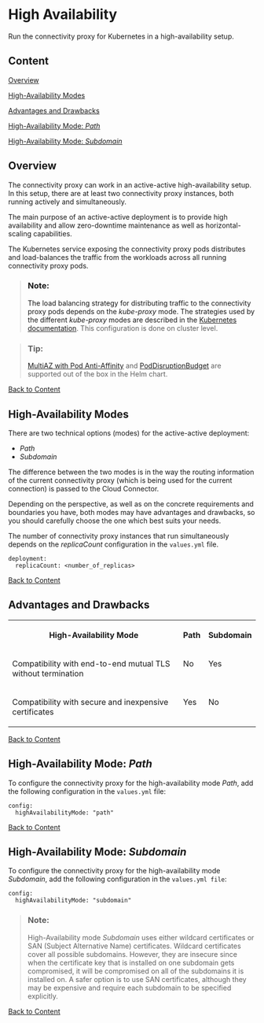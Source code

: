 <!-- loio3c7f10d78d6b43c680c2ab99e28f6b19 -->

# High Availability

Run the connectivity proxy for Kubernetes in a high-availability setup.



<a name="loio3c7f10d78d6b43c680c2ab99e28f6b19__content"/>

## Content

[Overview](high-availability-3c7f10d.md#loio3c7f10d78d6b43c680c2ab99e28f6b19__overview)

[High-Availability Modes](high-availability-3c7f10d.md#loio3c7f10d78d6b43c680c2ab99e28f6b19__modes)

[Advantages and Drawbacks](high-availability-3c7f10d.md#loio3c7f10d78d6b43c680c2ab99e28f6b19__advantages)

[High-Availability Mode: *Path*](high-availability-3c7f10d.md#loio3c7f10d78d6b43c680c2ab99e28f6b19__path)

[High-Availability Mode: *Subdomain*](high-availability-3c7f10d.md#loio3c7f10d78d6b43c680c2ab99e28f6b19__subdomain)



<a name="loio3c7f10d78d6b43c680c2ab99e28f6b19__overview"/>

## Overview

The connectivity proxy can work in an active-active high-availability setup. In this setup, there are at least two connectivity proxy instances, both running actively and simultaneously.

The main purpose of an active-active deployment is to provide high availability and allow zero-downtime maintenance as well as horizontal-scaling capabilities.

The Kubernetes service exposing the connectivity proxy pods distributes and load-balances the traffic from the workloads across all running connectivity proxy pods.

> ### Note:  
> The load balancing strategy for distributing traffic to the connectivity proxy pods depends on the *kube-proxy* mode. The strategies used by the different *kube-proxy* modes are described in the [Kubernetes documentation](https://kubernetes.io/docs/concepts/services-networking/service/#virtual-ips-and-service-proxies). This configuration is done on cluster level.

> ### Tip:  
> [MultiAZ with Pod Anti-Affinity](https://kubernetes.io/docs/concepts/scheduling-eviction/assign-pod-node/) and [PodDisruptionBudget](https://kubernetes.io/docs/tasks/run-application/configure-pdb/) are supported out of the box in the Helm chart.

[Back to Content](high-availability-3c7f10d.md#loio3c7f10d78d6b43c680c2ab99e28f6b19__content)



<a name="loio3c7f10d78d6b43c680c2ab99e28f6b19__modes"/>

## High-Availability Modes

There are two technical options \(modes\) for the active-active deployment:

-   *Path*
-   *Subdomain*

The difference between the two modes is in the way the routing information of the current connectivity proxy \(which is being used for the current connection\) is passed to the Cloud Connector.

Depending on the perspective, as well as on the concrete requirements and boundaries you have, both modes may have advantages and drawbacks, so you should carefully choose the one which best suits your needs.

The number of connectivity proxy instances that run simultaneously depends on the *replicaCount* configuration in the `values.yml` file.

```
deployment:
  replicaCount: <number_of_replicas>
```

[Back to Content](high-availability-3c7f10d.md#loio3c7f10d78d6b43c680c2ab99e28f6b19__content)



<a name="loio3c7f10d78d6b43c680c2ab99e28f6b19__advantages"/>

## Advantages and Drawbacks


<table>
<tr>
<th valign="top">

High-Availability Mode

</th>
<th valign="top">

Path

</th>
<th valign="top">

Subdomain

</th>
</tr>
<tr>
<td valign="top">

Compatibility with end-to-end mutual TLS without termination

</td>
<td valign="top">

No

</td>
<td valign="top">

Yes

</td>
</tr>
<tr>
<td valign="top">

Compatibility with secure and inexpensive certificates

</td>
<td valign="top">

Yes

</td>
<td valign="top">

No

</td>
</tr>
</table>

[Back to Content](high-availability-3c7f10d.md#loio3c7f10d78d6b43c680c2ab99e28f6b19__content)



<a name="loio3c7f10d78d6b43c680c2ab99e28f6b19__path"/>

## High-Availability Mode: *Path* 

To configure the connectivity proxy for the high-availability mode *Path*, add the following configuration in the `values.yml` file:

```
config:
  highAvailabilityMode: "path"
```

[Back to Content](high-availability-3c7f10d.md#loio3c7f10d78d6b43c680c2ab99e28f6b19__content)



<a name="loio3c7f10d78d6b43c680c2ab99e28f6b19__subdomain"/>

## High-Availability Mode: *Subdomain* 

To configure the connectivity proxy for the high-availability mode *Subdomain*, add the following configuration in the `values.yml file`:

```
config:
  highAvailabilityMode: "subdomain"
```

> ### Note:  
> High-Availability mode *Subdomain* uses either wildcard certificates or SAN \(Subject Alternative Name\) certificates. Wildcard certificates cover all possible subdomains. However, they are insecure since when the certificate key that is installed on one subdomain gets compromised, it will be compromised on all of the subdomains it is installed on. A safer option is to use SAN certificates, although they may be expensive and require each subdomain to be specified explicitly.

[Back to Content](high-availability-3c7f10d.md#loio3c7f10d78d6b43c680c2ab99e28f6b19__content)

